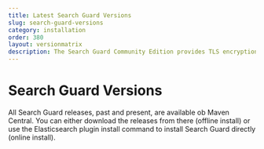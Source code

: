 ```yaml
---
title: Latest Search Guard Versions
slug: search-guard-versions
category: installation
order: 380
layout: versionmatrix
description: The Search Guard Community Edition provides TLS encryption and index-level permissions on REST and transport for free.
---
```

<!---
Copryight 2017 floragunn GmbH
-->
# Search Guard Versions

All Search Guard releases, past and present, are available ob Maven Central. You can either download the releases from there (offline install) or use the Elasticsearch plugin install command to install Search Guard directly (online install). 
